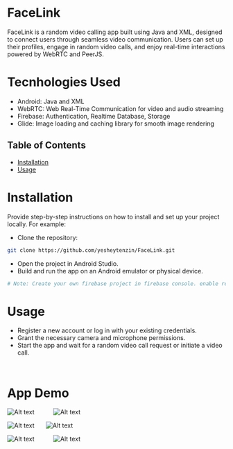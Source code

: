 # FaceLink

FaceLink is a random video calling app built using Java and XML, designed to connect users through seamless video communication. Users can set up their profiles, engage in random video calls, and enjoy real-time interactions powered by WebRTC and PeerJS.

# Tecnhologies Used
- Android: Java and XML
- WebRTC: Web Real-Time Communication for video and audio streaming
- Firebase: Authentication, Realtime Database, Storage
- Glide: Image loading and caching library for smooth image rendering


## Table of Contents

- [Installation](#installation)
- [Usage](#usage)

# Installation

Provide step-by-step instructions on how to install and set up your project locally. For example:

- Clone the repository:
```bash
git clone https://github.com/yesheytenzin/FaceLink.git
```
- Open the project in Android Studio.
- Build and run the app on an Android emulator or physical device.
``` bash
# Note: Create your own firebase project in firebase console. enable realtime database and google auth. then download google-services.json and import it in your app directory
```


# Usage
- Register a new account or log in with your existing credentials.
- Grant the necessary camera and microphone permissions.
- Start the app and wait for a random video call request or initiate a video call.

``` ```
# App Demo
![Alt text](app_design/1.png)
```     ```
![Alt text](app_design/2.png)

![Alt text](app_design/3.png)
``` ```
``` ```
![Alt text](app_design/4.png)

![Alt text](app_design/5.png)
```     ```
![Alt text](app_design/6.png)